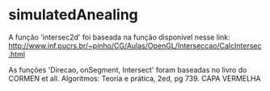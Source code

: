 # simulatedAnealing

A função 'intersec2d' foi baseada na função disponível nesse link: http://www.inf.pucrs.br/~pinho/CG/Aulas/OpenGL/Interseccao/CalcIntersec.html

As funções 'Direcao, onSegment, Intersect' foram baseadas no livro do CORMEN et all. Algoritmos: Teoria e
prática, 2ed, pg 739. CAPA VERMELHA
 